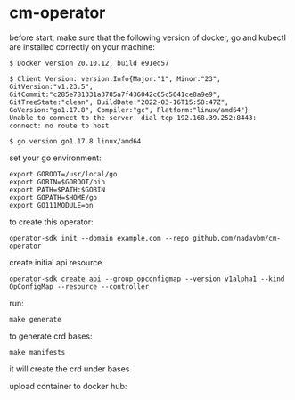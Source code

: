# cm-operator

before start, make sure that the following version of docker, go and kubectl are installed correctly on your machine:

```
$ Docker version 20.10.12, build e91ed57

$ Client Version: version.Info{Major:"1", Minor:"23", GitVersion:"v1.23.5", GitCommit:"c285e781331a3785a7f436042c65c5641ce8a9e9", GitTreeState:"clean", BuildDate:"2022-03-16T15:58:47Z", GoVersion:"go1.17.8", Compiler:"gc", Platform:"linux/amd64"}
Unable to connect to the server: dial tcp 192.168.39.252:8443: connect: no route to host

$ go version go1.17.8 linux/amd64
```

set your go environment:
```
export GOROOT=/usr/local/go
export GOBIN=$GOROOT/bin
export PATH=$PATH:$GOBIN
export GOPATH=$HOME/go
export GO111MODULE=on
```

to create this operator:
```
operator-sdk init --domain example.com --repo github.com/nadavbm/cm-operator
```

create initial api resource
```
operator-sdk create api --group opconfigmap --version v1alpha1 --kind OpConfigMap --resource --controller
```

run:
```
make generate
```
to generate crd bases:
```
make manifests
```
it will create the crd under bases

upload container to docker hub:
```

```